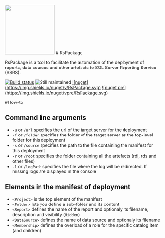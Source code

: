 <img src="https://github.com/Seddryck/RsPackage/raw/master/RsPackage-title.png" width="160px">
# RsPackage

RsPackage is a tool to facilitate the automation of the deployment of reports, data sources and other artefacts to SQL Server Reporting Service (SSRS).

[![Build status](https://ci.appveyor.com/api/projects/status/7k5tda804jbcvlq4?svg=true)](https://ci.appveyor.com/project/CdricLCharlier/RsPackage)
![Still maintained](https://img.shields.io/maintenance/yes/2016.svg)
[![nuget] (https://img.shields.io/nuget/v/RsPackage.svg)](https://www.nuget.org/packages/RsPackage/)
[![nuget pre] (https://img.shields.io/nuget/vpre/RsPackage.svg)](https://www.nuget.org/packages/RsPackage/)

#How-to

## Command line arguments

* ```-u``` or ```/url``` specifies the url of the target server for the deployment
* ```-f``` or ```/folder``` specifies the folder of the target server as the top-level folder for this deployment
* ```-s``` or ```/source``` specifies the path to the file containing the manifest for this deployment
* ```-r``` or ```/root``` specifies the folder containing all the artefacts (rdl, rds and other files)
* ```-l``` or ```/logPath``` specifies the file where the log will be redirected. If missing logs are displayed in the console

## Elements in the manifest of deployment

* ```<Project>``` is the top element of the manifest
* ```<Folder>``` lets you define a sub-folder and its content
* ```<Report>``` defines the name of the report and optionaly its filename, description and visibility (```Hidden```)
* ```<DataSource>``` defines the name of data source and optionaly its filename
* ```<Membership>``` defines the overload of a role for the specific catalog item (and children)
